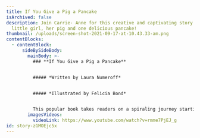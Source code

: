 ```yaml
---
title: If You Give a Pig a Pancake
isArchived: false
description: Join Carrie- Anne for this creative and captivating story about a
  little girl, her pig and one delicious pancake!
thumbnail: /uploads/screen-shot-2021-09-17-at-10.43.33-am.png
contentBlocks:
  - contentBlock:
      sideBySideBody:
        mainBody: >-
          ### **If You Give a Pig a Pancake**


          ##### *Written by Laura Numeroff*


          ##### *Illustrated by Felicia Bond*


          This popular book takes readers on a spiraling journey starting off with a simple pancake. As the little girl in the story gives in to the requests of the little pig, their antics increase in hilarity until they circle back around to a simple pancake.
        imagesVideos:
          videoLink: https://www.youtube.com/watch?v=rmme7PjEJ_g
id: story-zGMOEjc5x
---
```

